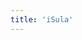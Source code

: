 ```yaml
---
title: 'iSula'
---
```


<script setup lang="ts">
  import TheIsula from "@/views/minisite/isula/TheIsula.vue"
</script>

<TheIsula/>
